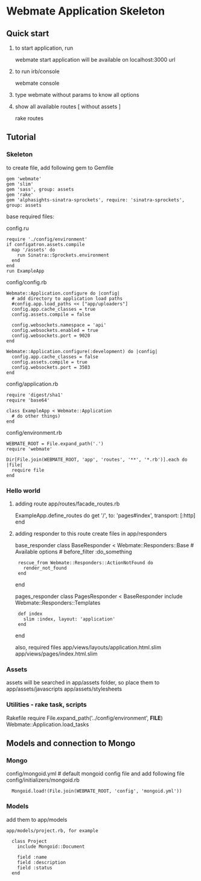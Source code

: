 # Webmate Application Skeleton


## Quick start

1. to start application, run

    webmate start
application will be available on localhost:3000 url

2. to run irb/console

    webmate console

3. type webmate without params to know all options

4. show all available routes [ without assets ]

    rake routes

## Tutorial
### Skeleton

to create file, add following gem to Gemfile

    gem 'webmate'
    gem 'slim'
    gem 'sass', group: assets
    gem 'rake'
    gem 'alphasights-sinatra-sprockets', require: 'sinatra-sprockets', group: assets

base required files:

config.ru

    require './config/environment'
    if configatron.assets.compile
      map '/assets' do
        run Sinatra::Sprockets.environment
      end
    end
    run ExampleApp

config/config.rb

    Webmate::Application.configure do |config|
      # add directory to application load paths
      #config.app.load_paths << ["app/uploaders"]
      config.app.cache_classes = true
      config.assets.compile = false

      config.websockets.namespace = 'api'
      config.websockets.enabled = true
      config.websockets.port = 9020
    end

    Webmate::Application.configure(:development) do |config|
      config.app.cache_classes = false
      config.assets.compile = true
      config.websockets.port = 3503
    end

config/application.rb

    require 'digest/sha1'
    require 'base64'

    class ExampleApp < Webmate::Application
      # do other things)
    end

config/environment.rb

    WEBMATE_ROOT = File.expand_path('.')
    require 'webmate'

    Dir[File.join(WEBMATE_ROOT, 'app', 'routes', '**', '*.rb')].each do |file|
      require file
    end

### Hello world

1. adding route
app/routes/facade_routes.rb

      ExampleApp.define_routes do
        get '/', to: 'pages#index', transport: [:http]
      end

2. adding  responder to this route
create files in app/responders

    base_responder
      class BaseResponder < Webmate::Responders::Base
        # Available options
        # before_filter :do_something

        rescue_from Webmate::Responders::ActionNotFound do
          render_not_found
        end
      end

    pages_responder
      class PagesResponder < BaseResponder
        include Webmate::Responders::Templates

        def index
          slim :index, layout: 'application'
        end
      end

    also, required files
      app/views/layouts/application.html.slim
      app/views/pages/index.html.slim

  ### Assets
  assets will be searched in app/assets folder, so place them to
    app/assets/javascripts
    app/assets/stylesheets

  ### Utilities - rake task, scripts
  Rakefile
    require File.expand_path('../config/environment', __FILE__)
    Webmate::Application.load_tasks


## Models and connection to Mongo
### Mongo
config/mongoid.yml # default mongoid config file
and add following file
  config/initializers/mongoid.rb

      Mongoid.load!(File.join(WEBMATE_ROOT, 'config', 'mongoid.yml'))

### Models
add them to app/models

    app/models/project.rb, for example

      class Project
        include Mongoid::Document

        field :name
        field :description
        field :status
      end
